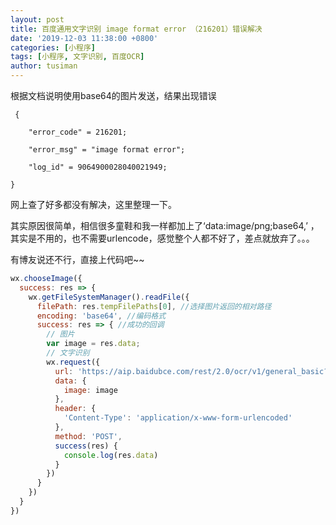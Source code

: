 ```yaml
---
layout: post
title: 百度通用文字识别 image format error （216201）错误解决
date: '2019-12-03 11:38:00 +0800'
categories: [小程序]
tags: [小程序, 文字识别, 百度OCR]
author: tusiman
---
```

根据文档说明使用base64的图片发送，结果出现错误

```
 {
 
    "error_code" = 216201;
 
    "error_msg" = "image format error";
 
    "log_id" = 9064900028040021949;
 
}
```
网上查了好多都没有解决，这里整理一下。

其实原因很简单，相信很多童鞋和我一样都加上了‘data:image/png;base64,’ ，其实是不用的，也不需要urlencode，感觉整个人都不好了，差点就放弃了。。。

有博友说还不行，直接上代码吧~~

```javascript
wx.chooseImage({
  success: res => {
	wx.getFileSystemManager().readFile({
	  filePath: res.tempFilePaths[0], //选择图片返回的相对路径
	  encoding: 'base64', //编码格式
	  success: res => { //成功的回调
		// 图片
		var image = res.data;
		// 文字识别
		wx.request({
		  url: 'https://aip.baidubce.com/rest/2.0/ocr/v1/general_basic?access_token=' + access_token,
		  data: {
			image: image
		  },
		  header: {
			'Content-Type': 'application/x-www-form-urlencoded'
		  },
		  method: 'POST',
		  success(res) {
			console.log(res.data)
		  }
		})
	  }
	})
  }
})
```
